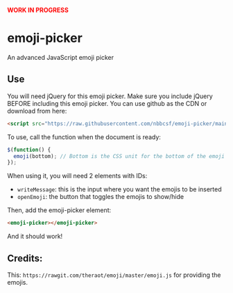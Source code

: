 <b style="color:red">WORK IN PROGRESS</b>

# emoji-picker
An advanced JavaScript emoji picker

## Use
You will need jQuery for this emoji picker. Make sure you include jQuery BEFORE including this emoji picker. You can use github as the CDN or download from here:
```html
<script src="https://raw.githubusercontent.com/nbbcsf/emoji-picker/main/emoji.js"></script>
```
To use, call the function when the document is ready:
```javascript
$(function() {
  emoji(bottom); // Bottom is the CSS unit for the bottom of the emoji picker, e.g. '50%'
});
```
When using it, you will need 2 elements with IDs:
+ `writeMessage`: this is the input where you want the emojis to be inserted
+ `openEmoji`: the button that toggles the emojis to show/hide

Then, add the emoji-picker element:
```html
<emoji-picker></emoji-picker>
```

And it should work!

## Credits:
This: `https://rawgit.com/theraot/emoji/master/emoji.js` for providing the emojis.
